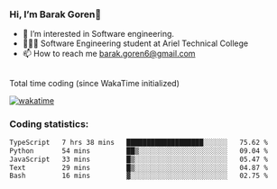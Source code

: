 ###  Hi, I’m Barak Goren👋
- 👀 I’m interested in Software engineering.
- 👨🏼‍🎓 Software Engineering student at Ariel Technical College
- 📫 How to reach me barak.goren6@gmail.com
##
Total time coding (since WakaTime initialized)

[![wakatime](https://wakatime.com/badge/user/5cc5ec80-a806-4ca2-a704-db29274e48cd.svg)](https://wakatime.com/@5cc5ec80-a806-4ca2-a704-db29274e48cd)

   
### Coding statistics:

<!--START_SECTION:waka-->

```txt
TypeScript   7 hrs 38 mins   ███████████████████░░░░░░   75.62 %
Python       54 mins         ██▒░░░░░░░░░░░░░░░░░░░░░░   09.04 %
JavaScript   33 mins         █▒░░░░░░░░░░░░░░░░░░░░░░░   05.47 %
Text         29 mins         █▒░░░░░░░░░░░░░░░░░░░░░░░   04.87 %
Bash         16 mins         ▓░░░░░░░░░░░░░░░░░░░░░░░░   02.75 %
```

<!--END_SECTION:waka-->

<!---
barakgoren/barakgoren is a ✨ special ✨ repository because its `README.md` (this file) appears on your GitHub profile.
You can click the Preview link to take a look at your changes.
--->
